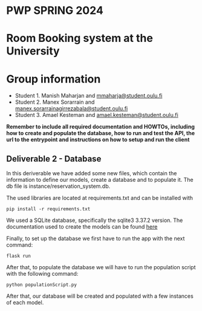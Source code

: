 # PWP SPRING 2024
# Room Booking system at the University
# Group information
* Student 1. Manish Maharjan and mmaharja@student.oulu.fi
* Student 2. Manex Sorarrain and manex.sorarrainagirrezabala@student.oulu.fi
* Student 3. Amael Kesteman and amael.kesteman@student.oulu.fi


__Remember to include all required documentation and HOWTOs, including how to create and populate the database, how to run and test the API, the url to the entrypoint and instructions on how to setup and run the client__

## Deliverable 2 - Database
In this deriverable we have added some new files, which contain the information to define our models, create a database and to populate it. The db file is instance/reservation_system.db.

The used libraries are located at requirements.txt and can be installed with

```
pip install -r requirements.txt
```
We used a SQLite database, specifically the sqlite3 3.37.2 version. The documentation used to create the models can be found [here](https://flask-sqlalchemy.palletsprojects.com/en/3.1.x/)

Finally, to set up the database we first have to run the app with the next command:
```
flask run
```
After that, to populate the database we will have to run the population script with the following command:
```
python populationScript.py 
```

After that, our database will be created and populated with a few instances of each model.
